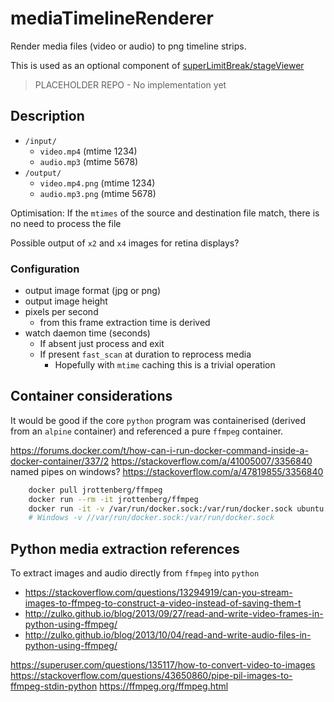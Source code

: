 # mediaTimelineRenderer

Render media files (video or audio) to png timeline strips.

This is used as an optional component of [superLimitBreak/stageViewer](https://github.com/superLimitBreak/stageViewer)

> PLACEHOLDER REPO - No implementation yet

## Description
* `/input/`
    * `video.mp4` (mtime 1234)
    * `audio.mp3` (mtime 5678)
* `/output/`
    * `video.mp4.png` (mtime 1234)
    * `audio.mp3.png` (mtime 5678)

Optimisation: If the `mtimes` of the source and destination file match, there is no need to process the file

Possible output of `x2` and `x4` images for retina displays?

### Configuration

* output image format (jpg or png)
* output image height
* pixels per second
    * from this frame extraction time is derived
* watch daemon time (seconds)
    * If absent just process and exit
    * If present `fast_scan` at duration to reprocess media
        * Hopefully with `mtime` caching this is a trivial operation

## Container considerations

It would be good if the core `python` program was containerised (derived from an `alpine` container) and referenced a pure `ffmpeg` container.

https://forums.docker.com/t/how-can-i-run-docker-command-inside-a-docker-container/337/2
https://stackoverflow.com/a/41005007/3356840
named pipes on windows? https://stackoverflow.com/a/47819855/3356840

```bash
    docker pull jrottenberg/ffmpeg
    docker run --rm -it jrottenberg/ffmpeg
    docker run -it -v /var/run/docker.sock:/var/run/docker.sock ubuntu:latest sh -c "apt-get update ; apt-get install docker.io -y ; bash"
    # Windows -v //var/run/docker.sock:/var/run/docker.sock
```

## Python media extraction references

To extract images and audio directly from `ffmpeg` into `python`

* https://stackoverflow.com/questions/13294919/can-you-stream-images-to-ffmpeg-to-construct-a-video-instead-of-saving-them-t
* http://zulko.github.io/blog/2013/09/27/read-and-write-video-frames-in-python-using-ffmpeg/
* http://zulko.github.io/blog/2013/10/04/read-and-write-audio-files-in-python-using-ffmpeg/

https://superuser.com/questions/135117/how-to-convert-video-to-images
https://stackoverflow.com/questions/43650860/pipe-pil-images-to-ffmpeg-stdin-python
https://ffmpeg.org/ffmpeg.html